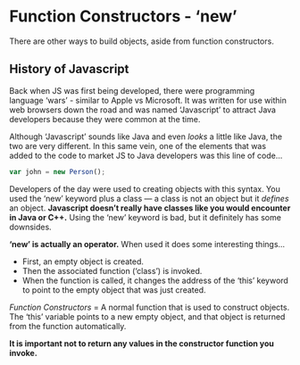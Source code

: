 # Function Constructors - ‘new’

There are other ways to build objects, aside from function constructors.

## History of Javascript

Back when JS was first being developed, there were programming language ‘wars’ - similar to Apple vs Microsoft. It was written for use within web browsers down the road and was named ‘Javascript’ to attract Java developers because they were common at the time.

Although ‘Javascript’ sounds like Java and even *looks* a little like Java, the two are very different. In this same vein, one of the elements that was added to the code to market JS to Java developers was this line of code...

```javascript
var john = new Person();
```

Developers of the day were used to creating objects with this syntax. You used the ‘new’ keyword plus a class — a class is not an object but it *defines* an object. **Javascript doesn’t really have classes like you would encounter in Java or C++.** Using the ‘new’ keyword is bad, but it definitely has some downsides.

**‘new’ is actually an operator.** When used it does some interesting things...
* First, an empty object is created.
* Then the associated function (‘class’) is invoked.
* When the function is called, it changes the address of the ‘this’ keyword to point to the empty object that was just created.

*Function Constructors* = A normal function that is used to construct objects. The ‘this’ variable points to a new empty object, and that object is returned from the function automatically.

**It is important not to return any values in the constructor function you invoke.**
